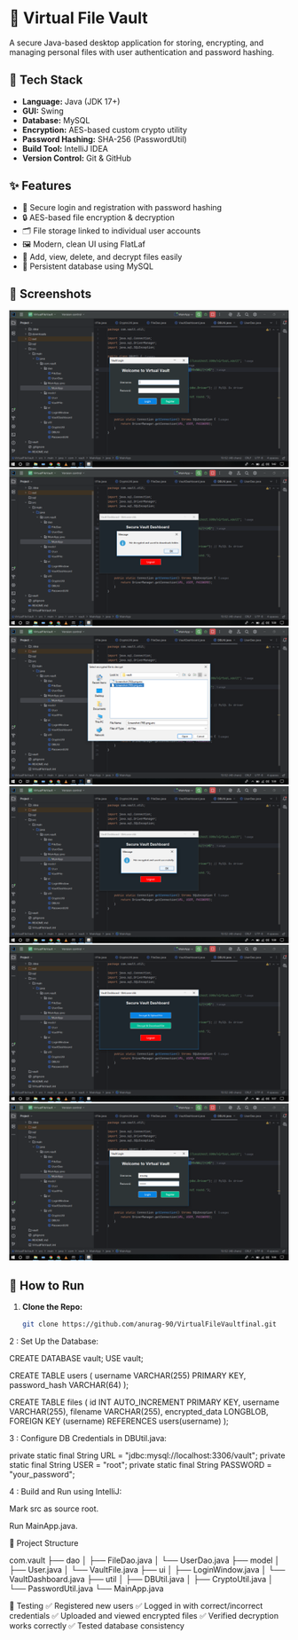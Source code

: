 # 🔐 Virtual File Vault

A secure Java-based desktop application for storing, encrypting, and managing personal files with user authentication and password hashing.

## 🧰 Tech Stack

- **Language:** Java (JDK 17+)
- **GUI:** Swing
- **Database:** MySQL
- **Encryption:** AES-based custom crypto utility
- **Password Hashing:** SHA-256 (PasswordUtil)
- **Build Tool:** IntelliJ IDEA
- **Version Control:** Git & GitHub

## ✨ Features

- 🔑 Secure login and registration with password hashing
- 🔒 AES-based file encryption & decryption
- 🗂️ File storage linked to individual user accounts
- 🖼️ Modern, clean UI using FlatLaf
- 📁 Add, view, delete, and decrypt files easily
- 💾 Persistent database using MySQL

## 📸 Screenshots
![image alt](https://github.com/anurag-90/VirtualFileVaultfinal/blob/master/Screenshot%20(772).png)
![image alt](https://github.com/anurag-90/VirtualFileVaultfinal/blob/master/Screenshot%20(771).png)
![image alt](https://github.com/anurag-90/VirtualFileVaultfinal/blob/master/Screenshot%20(770).png)
![image alt](https://github.com/anurag-90/VirtualFileVaultfinal/blob/master/Screenshot%20(769).png)
![image alt](https://github.com/anurag-90/VirtualFileVaultfinal/blob/master/Screenshot%20(767).png)
![image alt](https://github.com/anurag-90/VirtualFileVaultfinal/blob/master/Screenshot%20(766).png)




## 🚀 How to Run

1. **Clone the Repo:**
   ```bash
   git clone https://github.com/anurag-90/VirtualFileVaultfinal.git


2 : Set Up the Database:

CREATE DATABASE vault;
USE vault;

CREATE TABLE users (
username VARCHAR(255) PRIMARY KEY,
password_hash VARCHAR(64)
);

CREATE TABLE files (
id INT AUTO_INCREMENT PRIMARY KEY,
username VARCHAR(255),
filename VARCHAR(255),
encrypted_data LONGBLOB,
FOREIGN KEY (username) REFERENCES users(username)
);

3 : Configure DB Credentials in DBUtil.java:

private static final String URL = "jdbc:mysql://localhost:3306/vault";
private static final String USER = "root";
private static final String PASSWORD = "your_password";


4 : Build and Run using IntelliJ:

Mark src as source root.

Run MainApp.java.


📂 Project Structure

com.vault
├── dao
│   ├── FileDao.java
│   └── UserDao.java
├── model
│   ├── User.java
│   └── VaultFile.java
├── ui
│   ├── LoginWindow.java
│   └── VaultDashboard.java
├── util
│   ├── DBUtil.java
│   ├── CryptoUtil.java
│   └── PasswordUtil.java
└── MainApp.java


🧪 Testing
✅ Registered new users
✅ Logged in with correct/incorrect credentials
✅ Uploaded and viewed encrypted files
✅ Verified decryption works correctly
✅ Tested database consistency





